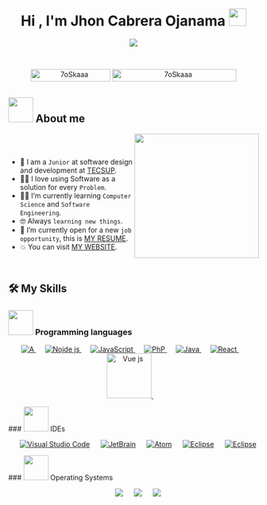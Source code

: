 
<h1 align="center">Hi , I'm Jhon Cabrera Ojanama <img src="https://media.giphy.com/media/hvRJCLFzcasrR4ia7z/giphy.gif" width="35"></h1>
<p align="center">
  <a href="https://github.com/DenverCoder1/readme-typing-svg"><img src="https://readme-typing-svg.herokuapp.com?font=Time+New+Roman&color=%23C8BE25&size=25&center=true&vCenter=true&width=600&height=100&lines=Software+Engineer+@bld.ai;Computer+Science+Student;Competitive+Programmer;Always+learning+new+things"></a>
</p>
<br>

<p align="center"> 
	<img src="https://komarev.com/ghpvc/?username=7oSkaaa&label=Profile%20views&color=0047AB&style=plastic?" alt="7oSkaaa" height=25px, width=160px/> 
	<!---
		<a href = "https://commits.top/egypt.html" target="_blank">
			<img src="https://aktive.tk/egypt/7oSkaaa?color=red" alt="Most Active Users" target="_blank" height=25px, width=250px/> 
		</a>
	-->
	<a href = "https://commits.top/egypt.html" target="_blank">
		<img src="https://enfsgag3ayy6w9q.m.pipedream.net/&style=plastic" alt="7oSkaaa" target="_blank" height=25px, width=250px/> 
	</a>

</p>

## <picture><img src = "https://github.com/7oSkaaa/7oSkaaa/blob/main/Images/about_me.gif?raw=true" width = 50px></picture> About me

<picture> <img align="right" src="https://github.com/7oSkaaa/7oSkaaa/blob/main/Images/Right_Side.gif?raw=true" width = 250px></picture>

<br><br>

- :school: I am a `Junior` at software design and development at [TECSUP](https://www.tecsup.edu.pe/).
- :technologist: I love using Software as a solution for every `Problem`.
- :student: I’m currently learning `Computer Science` and `Software Engineering`.
- :nerd_face: Always `learning new things`.
- :thinking: I’m currently open for a new `job opportunity`, this is [MY RESUME](https://drive.google.com/file/d/1fHgntOUyNHIxCXopVl6wXIltOwGltYKU/view?usp=drive_link).
- :boom: You can visit [MY WEBSITE](https://jhoncabrera2050.github.io/portfolio/).
<br>

## 🛠️ My Skills
### <picture> <img src = "https://github.com/7oSkaaa/7oSkaaa/blob/main/Images/Programming_Languages.gif?raw=true" width = 50px>  </picture> Programming languages
<p align="center"> 
  &emsp; 
  <a href="https://iconos8.es/icon/j9DnICNnlhGk/angularjs" target="_blank"> 
    <img alt="A" src="https://github.com/jhoncabrera2050/jhoncabrera2050/assets/86067531/515d38a6-aa36-4040-822a-a7e9d22bfc91">
  </a> 
  &emsp;
  <a href="https://www.w3schools.com/cpp/" target="_blank"> 
    <img alt="Nojde js" src="https://github.com/jhoncabrera2050/jhoncabrera2050/assets/86067531/ccf1ac1a-0e87-40a7-9a34-773da32aa49c">
  </a> 
  &emsp;
  <a href="https://developer.mozilla.org/en-US/docs/Web/JavaScript" target="_blank"> 
     <img alt="JavaScript" src="https://github.com/jhoncabrera2050/jhoncabrera2050/assets/86067531/1191cf5a-bbb2-4ec4-a54c-da5b05d4d95e">
   </a>
  &emsp;
  <a href="https://www.java.com" target="_blank"> 
    <img alt="PhP" src="https://github.com/jhoncabrera2050/jhoncabrera2050/assets/86067531/855ab1f4-0e4e-449a-b19e-172abd2a9367">
  </a>
  &emsp; 
   <a href="https://www.python.org" target="_blank">
    <img alt="Java" src="https://github.com/jhoncabrera2050/jhoncabrera2050/assets/86067531/21d57fa8-728f-4027-9a31-a5b2962d062d">
  </a>
  &emsp;    
  <a href="https://www.java.com" target="_blank"> 
    <img alt="React" src="https://github.com/jhoncabrera2050/jhoncabrera2050/assets/86067531/765f671a-9599-4d81-b4ff-a6c4f954d51d">
  </a>
  &emsp;   
  &emsp;   
  <a href="https://www.java.com" target="_blank"> 
    <img alt="Vue js" src="https://www.solvusoft.com/file-extensions/images/software/200x200/268_rational-rose.png" width="90px">    
  </a>
  &emsp;
</p>
 ### <picture> <img src = "https://github.com/7oSkaaa/7oSkaaa/blob/main/Images/IDEs.gif?raw=true" width = 50px>  </picture> IDEs
<p align="center">
  &emsp;
    <a href="#"><img alt="Visual Studio Code" src="https://github.com/jhoncabrera2050/jhoncabrera2050/assets/86067531/c67f72a3-792a-4ae4-92e6-2009d68e0d0f"></a>
  &emsp;
    <a href="#"><img alt="JetBrain" src="https://github.com/jhoncabrera2050/jhoncabrera2050/assets/86067531/8ea7e150-a068-4e60-ba7e-33cb0605d1cc" /></a>
  &emsp;
    <a href="#"><img alt="Atom" src="https://github.com/jhoncabrera2050/jhoncabrera2050/assets/86067531/58a46979-53c5-4ca8-95a8-55f62e1f0911" /></a>
  &emsp;
    <a href="#"><img alt="Eclipse" src="https://github.com/jhoncabrera2050/jhoncabrera2050/assets/86067531/398aa63f-a75f-4317-8c80-7504a1d2a0b4" /></a>
  &emsp;
    <a href="#"><img alt="Eclipse" src="https://github.com/jhoncabrera2050/jhoncabrera2050/assets/86067531/62321bac-b378-40bd-b75a-3b958e3dec27" /></a>
</p>
 ### <picture> <img src = "https://github.com/7oSkaaa/7oSkaaa/blob/main/Images/OS.gif?raw=true" width = 50px>  </picture> Operating Systems
 <p align="center">
  &emsp;
    <a href="#"><img src="https://github.com/jhoncabrera2050/jhoncabrera2050/assets/86067531/78361b4c-e788-4527-8520-1f33530314d5"></a>
  &emsp;
    <a href="#"><img src="https://github.com/jhoncabrera2050/jhoncabrera2050/assets/86067531/4e2e47d9-8e61-45b5-b7ec-2aed75b93cbc"></a>
  &emsp;
    <a href="#"><img src="https://github.com/jhoncabrera2050/jhoncabrera2050/assets/86067531/8c3c433f-713a-4c4b-a68c-2a8c923f07ad"></a>
</p>
<br> 
